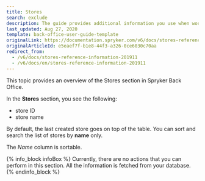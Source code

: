 ```yaml
---
title: Stores
search: exclude
description: The guide provides additional information you use when working with stores in the Back Office.
last_updated: Aug 27, 2020
template: back-office-user-guide-template
originalLink: https://documentation.spryker.com/v6/docs/stores-reference-information-201911
originalArticleId: e5eaef7f-b1e8-44f3-a326-0ce6030c70aa
redirect_from:
  - /v6/docs/stores-reference-information-201911
  - /v6/docs/en/stores-reference-information-201911
---
```


This topic provides an overview of the Stores section in Spryker Back Office.

In the **Stores** section, you see the following:
* store ID
* store name

By default, the last created store goes on top of the table. You can sort and search the list of stores by **name** only.

The *Name* column is sortable.

{% info_block infoBox %}
Currently, there are no actions that you can perform in this section. All the information is fetched from your database.
{% endinfo_block %}


